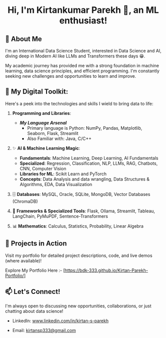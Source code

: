 <div align="center">
<a href="https://github.com/bdk-333"></a>
  
# Hi, I'm Kirtankumar Parekh 👋, an ML enthusiast!
</div>

## 🚀 About Me 

I'm an International Data Science Student, interested in Data Science and AI, diving deep in Modern AI like LLMs and Transformers these days 😁. 

My academic journey has provided me with a strong foundation in machine learning, data science principles, and efficient programming. I'm constantly seeking new challenges and opportunities to learn and improve.

## 🧠 My Digital Toolkit:

Here's a peek into the technologies and skills I wield to bring data to life:

1. **Programming and Libraries**:
   - ***My Language Arsenal***
      - Primary language is Python: NumPy, Pandas, Matplotlib, Seaborn, Flask, Streamlit
      - Also Familiar with: Java, C/C++

2. ✨ **AI & Machine Learning Magic**: 
    - **Fundamentals**: Machine Learning, Deep Learning, AI Fundamentals
    - **Specialized**: Regression, Classification, NLP, LLMs, RAG, Chatbots, CNN, Computer Vision
    - **Libraries for ML**: Scikit Learn and PyTorch
    - **Concepts**: Data Analysis and data wrangling, Data Structures & Algorithms, EDA, Data Visualization

3. 🗄️ **Databases**: MySQL, Oracle, SQLite, MongoDB, Vector Databases (ChromaDB)

4. 🔧 **Frameworks & Specialized Tools**: Flask, Ollama, Streamlit, Tableau, LangChain, PyMuPDF, Sentence-Transformers

5. 📊 **Mathematics**: Calculus, Statistics, Probability, Linear Algebra

## 🚀 Projects in Action
Visit my portfolio for detailed project descriptions, code, and live demos (where available)!

Explore My Portfolio Here :- [https://bdk-333.github.io/Kirtan-Parekh-Portfolio/]

## 📫 Let's Connect!
I'm always open to discussing new opportunities, collaborations, or just chatting about data science!

- LinkedIn: www.linkedin.com/in/kirtan-s-parekh

- Email: kirtansp333@gmail.com
